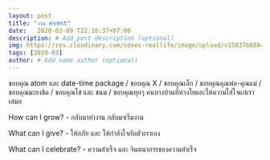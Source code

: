 ```yaml
---
layout: post
title: "งาน event"
date:   2020-03-09 T22:18:37+07:00
description: # Add post description (optional)
img: https://res.cloudinary.com/sdees-reallife/image/upload/v1583766884/IMG_20200309_220945.jpg # Add image post (optional)
tags: [2020-03]
author: # Add name author (optional)
---
```

ขอบคุณ atom และ date-time package / ขอบคุณ X / ขอบคุณเล็ก / ขอบคุณคุณพ่อ-คุณแม่ / ขอบคุณมะยงชิด / ขอบคุณไข่ และ ขนม / ขอบคุณทุกๆ คนทางบ้านที่ห่วงใยและให้ความใส่ใจแก่เราเสมอ

<i class="fa fa-child" style="color:plum"></i>

How can I grow? - กลับมาทำงาน กลับมาเริ่มงาน

What can I give? - ให้อภัย และ ให้กำลังใจกับตัวเราเอง

What can I celebrate? - ความสำเร็จ และ จินตนาการของความสำเร็จ
